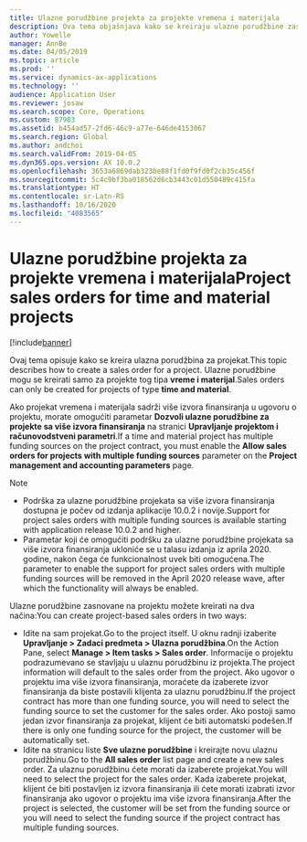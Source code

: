 ```yaml
---
title: Ulazne porudžbine projekta za projekte vremena i materijala
description: Ova tema objašnjava kako se kreiraju ulazne porudžbine zasnovane na projektima vremena i materijala.
author: Yowelle
manager: AnnBe
ms.date: 04/05/2019
ms.topic: article
ms.prod: ''
ms.service: dynamics-ax-applications
ms.technology: ''
audience: Application User
ms.reviewer: josaw
ms.search.scope: Core, Operations
ms.custom: 87983
ms.assetid: b454ad57-2fd6-46c9-a77e-646de4153067
ms.search.region: Global
ms.author: andchoi
ms.search.validFrom: 2019-04-05
ms.dyn365.ops.version: AX 10.0.2
ms.openlocfilehash: 3653a6869dab323be88f1fd0f9fd0f2cb35c456f
ms.sourcegitcommit: 5c4c9bf3ba018562d6cb3443c01d550489c415fa
ms.translationtype: HT
ms.contentlocale: sr-Latn-RS
ms.lasthandoff: 10/16/2020
ms.locfileid: "4083565"
---
```

# <a name="project-sales-orders-for-time-and-material-projects"></a><span data-ttu-id="3b648-103">Ulazne porudžbine projekta za projekte vremena i materijala</span><span class="sxs-lookup"><span data-stu-id="3b648-103">Project sales orders for time and material projects</span></span>

[!include[banner](../includes/banner.md)]

<span data-ttu-id="3b648-104">Ovaj tema opisuje kako se kreira ulazna porudžbina za projekat.</span><span class="sxs-lookup"><span data-stu-id="3b648-104">This topic describes how to create a sales order for a project.</span></span> <span data-ttu-id="3b648-105">Ulazne porudžbine mogu se kreirati samo za projekte tog tipa **vreme i materijal**.</span><span class="sxs-lookup"><span data-stu-id="3b648-105">Sales orders can only be created for projects of type **time and material**.</span></span>

<span data-ttu-id="3b648-106">Ako projekat vremena i materijala sadrži više izvora finansiranja u ugovoru o projektu, morate omogućiti parametar **Dozvoli ulazne porudžbine za projekte sa više izvora finansiranja** na stranici **Upravljanje projektom i računovodstveni parametri**.</span><span class="sxs-lookup"><span data-stu-id="3b648-106">If a time and material project has multiple funding sources on the project contract, you must enable the **Allow sales orders for projects with multiple funding sources** parameter on the **Project management and accounting parameters** page.</span></span> 

> [!NOTE]
> - <span data-ttu-id="3b648-107">Podrška za ulazne porudžbine projekata sa više izvora finansiranja dostupna je počev od izdanja aplikacije 10.0.2 i novije.</span><span class="sxs-lookup"><span data-stu-id="3b648-107">Support for project sales orders with multiple funding sources is available starting with application release 10.0.2 and higher.</span></span>
> - <span data-ttu-id="3b648-108">Parametar koji će omogućiti podršku za ulazne porudžbine projekata sa više izvora finansiranja ukloniće se u talasu izdanja iz aprila 2020. godine, nakon čega će funkcionalnost uvek biti omogućena.</span><span class="sxs-lookup"><span data-stu-id="3b648-108">The parameter to enable the support for project sales orders with multiple funding sources will be removed in the April 2020 release wave, after which the functionality will always be enabled.</span></span>

<span data-ttu-id="3b648-109">Ulazne porudžbine zasnovane na projektu možete kreirati na dva načina:</span><span class="sxs-lookup"><span data-stu-id="3b648-109">You can create project-based sales orders in two ways:</span></span>

- <span data-ttu-id="3b648-110">Idite na sam projekat.</span><span class="sxs-lookup"><span data-stu-id="3b648-110">Go to the project itself.</span></span> <span data-ttu-id="3b648-111">U oknu radnji izaberite **Upravljanje > Zadaci predmeta > Ulazna porudžbina**.</span><span class="sxs-lookup"><span data-stu-id="3b648-111">On the Action Pane, select **Manage > Item tasks > Sales order**.</span></span> <span data-ttu-id="3b648-112">Informacije o projektu podrazumevano se stavljaju u ulaznu porudžbinu iz projekta.</span><span class="sxs-lookup"><span data-stu-id="3b648-112">The project information will default to the sales order from the project.</span></span> <span data-ttu-id="3b648-113">Ako ugovor o projektu ima više izvora finansiranja, moraćete da izaberete izvor finansiranja da biste postavili klijenta za ulaznu porudžbinu.</span><span class="sxs-lookup"><span data-stu-id="3b648-113">If the project contract has more than one funding source, you will need to select the funding source to set the customer for the sales order.</span></span> <span data-ttu-id="3b648-114">Ako postoji samo jedan izvor finansiranja za projekat, klijent će biti automatski podešen.</span><span class="sxs-lookup"><span data-stu-id="3b648-114">If there is only one funding source for the project, the customer will be automatically set.</span></span>
- <span data-ttu-id="3b648-115">Idite na stranicu liste **Sve ulazne porudžbine** i kreirajte novu ulaznu porudžbinu.</span><span class="sxs-lookup"><span data-stu-id="3b648-115">Go to the **All sales order** list page and create a new sales order.</span></span> <span data-ttu-id="3b648-116">Za ulaznu porudžbinu ćete morati da izaberete projekat.</span><span class="sxs-lookup"><span data-stu-id="3b648-116">You will need to select the project for the sales order.</span></span> <span data-ttu-id="3b648-117">Kada izaberete projekat, klijent će biti postavljen iz izvora finansiranja ili ćete morati izabrati izvor finansiranja ako ugovor o projektu ima više izvora finansiranja.</span><span class="sxs-lookup"><span data-stu-id="3b648-117">After the project is selected, the customer will be set from the funding source or you will need to select the funding source if the project contract has multiple funding sources.</span></span>

